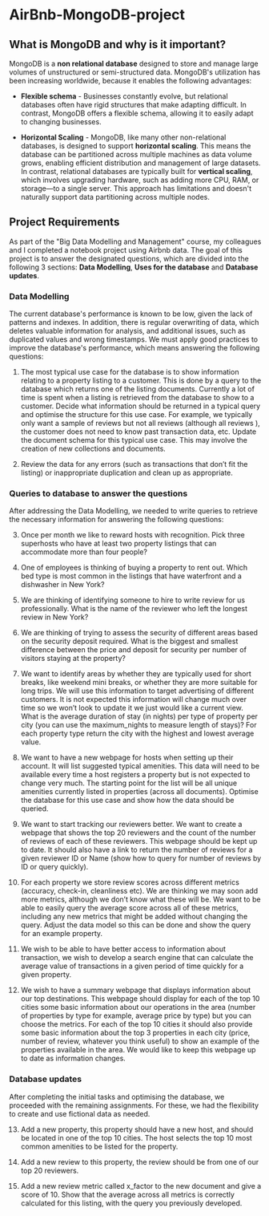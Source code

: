 # AirBnb-MongoDB-project

## What is MongoDB and why is it important?

MongoDB is a **non relational database** designed to store and manage large volumes of unstructured or semi-structured data. MongoDB's utilization has been increasing worldwide, because it enables the following advantages:

* **Flexible schema** - Businesses constantly evolve, but relational databases often have rigid structures that make adapting difficult. In contrast, MongoDB offers a flexible schema, allowing it to easily adapt to changing businesses.
  
* **Horizontal Scaling** - MongoDB, like many other non-relational databases, is designed to support **horizontal scaling**. This means the database can be partitioned across multiple machines as data volume grows, enabling efficient distribution and management of large datasets. In contrast, relational databases are typically built for **vertical scaling**, which involves upgrading hardware, such as adding more CPU, RAM, or storage—to a single server. This approach has limitations and doesn't naturally support data partitioning across multiple nodes.


## Project Requirements

As part of the "Big Data Modelling and Management" course, my colleagues and I completed a notebook project using Airbnb data. The goal of this project is to answer the designated questions, which are divided into the following 3 sections: **Data Modelling**, **Uses for the database** and **Database updates**.

### Data Modelling 

The current database's performance is known to be low, given the lack of patterns and indexes. In addition, there is regular overwriting of data, which deletes valuable information for analysis, and additional issues, such as duplicated values and wrong timestamps. We must apply good practices to improve the database's performance, which means answering the following questions:

1) The most typical use case for the database is to show information relating to a property listing to a customer. This is done by a query to the database which returns one of the listing documents. Currently a lot of time is spent when a listing is retrieved from the database to show to a customer. Decide what information should be returned in a typical query and optimise the structure for this use case. For example, we typically only want a sample of reviews but not all reviews (although all reviews ), the customer does not need to know past transaction data, etc. Update the document schema for this typical use case. This may involve the creation of new collections and documents.  

2) Review the data for any errors (such as transactions that don’t fit the listing) or inappropriate duplication and clean up as appropriate. 

  
### Queries to database to answer the questions 

After addressing the Data Modelling, we needed to write queries to retrieve the necessary information for answering the following questions:

3)	Once per month we like to reward hosts with recognition. Pick three superhosts who have at least two property listings that can accommodate more than four people?

4)	One of employees is thinking of buying a property to rent out. Which bed type is most common in the listings that have waterfront and a dishwasher in New York?

5)	We are thinking of identifying someone to hire to write review for us professionally. What is the name of the reviewer who left the longest review in New York?

6)	We are thinking of trying to assess the security of different areas based on the security deposit required. What is the biggest and smallest difference between the price and deposit for security per number of visitors staying at the property?

7)	We want to identify areas by whether they are typically used for short breaks, like weekend mini breaks, or whether they are more suitable for long trips. We will use this information to target advertising of different customers. It is not expected this information will change much over time so we won’t look to update it we just would like a current view. What is the average duration of stay (in nights) per type of property per city (you can use the maximum_nights to measure length of stays)? For each property type return the city with the highest and lowest average value.

8)	We want to have a new webpage for hosts when setting up their account. It will list suggested typical amenities. This data will need to be available every time a host registers a property but is not expected to change very much. The starting point for the list will be all unique amenities currently listed in properties (across all documents). Optimise the database for this use case and show how the data should be queried.

9)	We want to start tracking our reviewers better. We want to create a webpage that shows the top 20 reviewers and the count of the number of reviews of each of these reviewers. This webpage should be kept up to date. It should also have a link to return the number of reviews for a given reviewer ID or Name (show how to query for number of reviews by ID or query quickly).

10)	For each property we store review scores across different metrics (accuracy, check-in, cleanliness etc). We are thinking we may soon add more metrics, although we don’t know what these will be. We want to be able to easily query the average score across all of these metrics, including any new metrics that might be added without changing the query. Adjust the data model so this can be done and show the query for an example property.

11)	We wish to be able to have better access to information about transaction, we wish to develop a search engine that can calculate the average value of transactions in a given period of time quickly for a given property.

12)	We wish to have a summary webpage that displays information about our top destinations. This webpage should display for each of the top 10 cities some basic information about our operations in the area (number of properties by type for example, average price by type) but you can choose the metrics. For each of the top 10 cities it should also provide some basic information about the top 3 properties in each city (price, number of review, whatever you think useful) to show an example of the properties available in the area. We would like to keep this webpage up to date as information changes.

### Database updates

After completing the initial tasks and optimising the database, we proceeded with the remaining assignments. For these, we had the flexibility to create and use fictional data as needed.

13)	Add a new property, this property should have a new host, and should be located in one of the top 10 cities. The host selects the top 10 most common amenities to be listed for the property.

14)	Add a new review to this property, the review should be from one of our top 20 reviewers.

15)	Add a new review metric called x_factor to the new document and give a score of 10. Show that the average across all metrics is correctly calculated for this listing, with the query you previously developed.


